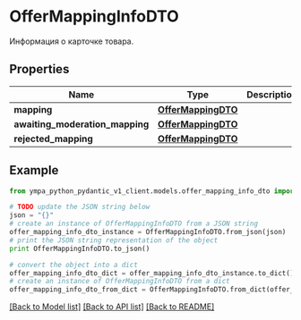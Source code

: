 # OfferMappingInfoDTO

Информация о карточке товара.

## Properties
Name | Type | Description | Notes
------------ | ------------- | ------------- | -------------
**mapping** | [**OfferMappingDTO**](OfferMappingDTO.md) |  | [optional] 
**awaiting_moderation_mapping** | [**OfferMappingDTO**](OfferMappingDTO.md) |  | [optional] 
**rejected_mapping** | [**OfferMappingDTO**](OfferMappingDTO.md) |  | [optional] 

## Example

```python
from ympa_python_pydantic_v1_client.models.offer_mapping_info_dto import OfferMappingInfoDTO

# TODO update the JSON string below
json = "{}"
# create an instance of OfferMappingInfoDTO from a JSON string
offer_mapping_info_dto_instance = OfferMappingInfoDTO.from_json(json)
# print the JSON string representation of the object
print OfferMappingInfoDTO.to_json()

# convert the object into a dict
offer_mapping_info_dto_dict = offer_mapping_info_dto_instance.to_dict()
# create an instance of OfferMappingInfoDTO from a dict
offer_mapping_info_dto_from_dict = OfferMappingInfoDTO.from_dict(offer_mapping_info_dto_dict)
```
[[Back to Model list]](../README.md#documentation-for-models) [[Back to API list]](../README.md#documentation-for-api-endpoints) [[Back to README]](../README.md)


